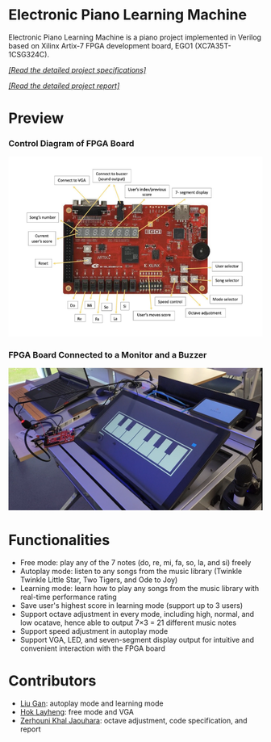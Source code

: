 # Electronic Piano Learning Machine

Electronic Piano Learning Machine is a piano project implemented in Verilog based on Xilinx Artix-7 FPGA development board, EGO1 (XC7A35T-1CSG324C).

[*[Read the detailed project specifications]*](https://github.com/Layheng-Hok/Digital-Piano/blob/main/digital_piano/Project%20Specifications.pdf)

[*[Read the detailed project report]*](https://github.com/Layheng-Hok/Digital-Piano/blob/main/digital_piano/Project%20Report%20-%20Digital%20Piano.pdf)

# Preview

### Control Diagram of FPGA Board

<div style="display: flex; justify-content: space-between;">
  <div>
    <img src="https://github.com/Layheng-Hok/Digital-Piano/blob/main/resources/control.png" width = "800">
  </div>
</div>

### FPGA Board Connected to a Monitor and a Buzzer

<div style="display: flex; justify-content: space-between;">
  <div>
    <img src="https://github.com/Layheng-Hok/Digital-Piano/blob/main/resources/piano.png" width = "800">
  </div>
</div>

# Functionalities
+ Free mode: play any of the 7 notes (do, re, mi, fa, so, la, and si) freely
+ Autoplay mode: listen to any songs from the music library (Twinkle Twinkle Little Star, Two Tigers, and Ode to Joy)
+ Learning mode: learn how to play any songs from the music library with real-time performance rating
+ Save user's highest score in learning mode (support up to 3 users)
+ Support octave adjustment in every mode, including high, normal, and low ocatave, hence able to output 7×3 = 21 different music notes
+ Support speed adjustment in autoplay mode
+ Support VGA, LED, and seven-segment display output for intuitive and convenient interaction with the FPGA board

# Contributors
+ [Liu Gan](https://github.com/GanLiuuuu): autoplay mode and learning mode
+ [Hok Layheng](https://github.com/Layheng-Hok): free mode and VGA
+ [Zerhouni Khal Jaouhara](https://github.com/Jouwy): octave adjustment, code specification, and report
  
